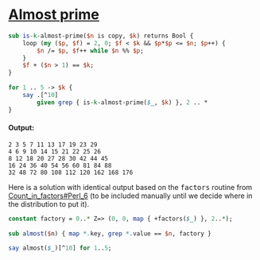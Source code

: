 [1]: http://rosettacode.org/wiki/Almost_prime

# [Almost prime][1]

```perl
sub is-k-almost-prime($n is copy, $k) returns Bool {
    loop (my ($p, $f) = 2, 0; $f < $k && $p*$p <= $n; $p++) {
        $n /= $p, $f++ while $n %% $p;
    }
    $f + ($n > 1) == $k;
}
 
for 1 .. 5 -> $k {
    say .[^10]
        given grep { is-k-almost-prime($_, $k) }, 2 .. *
}
```

#### Output:
```
2 3 5 7 11 13 17 19 23 29
4 6 9 10 14 15 21 22 25 26
8 12 18 20 27 28 30 42 44 45
16 24 36 40 54 56 60 81 84 88
32 48 72 80 108 112 120 162 168 176
```


Here is a solution with identical output based on the <tt>factors</tt> routine from [Count_in_factors#Perl_6](http://rosettacode.org/wiki/Count_in_factors#Perl_6) (to be included manually until we decide where in the distribution to put it).

```perl
constant factory = 0..* Z=> (0, 0, map { +factors($_) }, 2..*);
 
sub almost($n) { map *.key, grep *.value == $n, factory }
 
say almost($_)[^10] for 1..5;
```